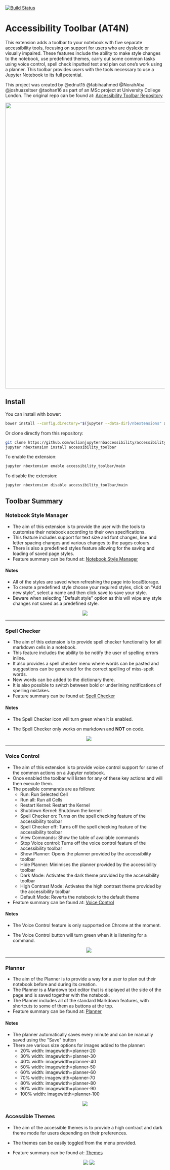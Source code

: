[![Build Status](https://dev.azure.com/msjupyter/msjupyter/_apis/build/status/uclixnjupyternbaccessibility.jupyter_contrib_nbextensions?branchName=master)](https://dev.azure.com/msjupyter/msjupyter/_build/latest?definitionId=4&branchName=master)
# Accessibility Toolbar (AT4N)

This extension adds a toolbar to your notebook with five separate accessibility tools, focusing on support for users who are dyslexic or visually impaired. These features include the ability to make style changes to the notebook, use predefined themes, carry out some common tasks using voice control, spell check inputted text and plan out one’s work using a planner. This toolbar provides users with the tools necessary to use a Jupyter Notebook to its full potential.

This project was created by @ednut15 @fabihaahmed @NorahAba @joshuazeltser @taohan16 as part of an MSc project at University College London. The original repo can be found at: [Accessibility Toolbar Repository](https://github.com/uclixnjupyternbaccessibility/jupyter_contrib_nbextensions) 

<p align="center">
  <img width="900" src="https://raw.githubusercontent.com/uclixnjupyternbaccessibility/accessibility_toolbar/master/images/summary.gif">
</p>

## Install

You can install with bower:

```bash
bower install --config.directory="$(jupyter --data-dir)/nbextensions" accessibility_toolbar
```

Or clone directly from this repository:

```bash
git clone https://github.com/uclixnjupyternbaccessibility/accessibility_toolbar.git
jupyter nbextension install accessibility_toolbar
```

To enable the extension:

```bash
jupyter nbextension enable accessibility_toolbar/main
```

To disable the extension:

```bash
jupyter nbextension disable accessibility_toolbar/main
```

## Toolbar Summary

### Notebook Style Manager

- The aim of this extension is to provide the user with the tools to customise their notebook according to their own
  specifications.
- This feature includes support for text size and font changes, line and letter spacing changes and
  various changes to the pages colours.
- There is also a predefined styles feature allowing for the saving and loading
  of saved page styles.
- Feature summary can be found at: [Notebook Style Manager](https://youtu.be/8Butk1EhpSw)

#### Notes

- All of the styles are saved when refreshing the page into localStorage.
- To create a predefined style choose your required styles, click on "Add new style", select a name and then
  click save to save your style.
- Beware when selecting "Default style" option as this will wipe any style changes not saved as a predefined
  style.

<p align="center">
  <img src="https://raw.githubusercontent.com/uclixnjupyternbaccessibility/accessibility_toolbar/master/images/styles.png">
</p>

---

### Spell Checker

- The aim of this extension is to provide spell checker functionality for all markdown cells in a notebook.
- This feature includes the ability to be notify the user of spelling errors inline.
- It also provides a spell checker menu where words can be pasted and suggestions can be generated for the correct
  spelling of miss-spelt words.
- New words can be added to the dictionary there.
- It is also possible to switch between bold or underlining notifications of spelling mistakes.
- Feature summary can be found at: [Spell Checker](https://youtu.be/WfMLjviZlMc)

#### Notes

- The Spell Checker icon will turn green when it is enabled.
- The Spell Checker only works on markdown and **NOT** on code.
  
  <p align="center">
  <img src="https://raw.githubusercontent.com/uclixnjupyternbaccessibility/accessibility_toolbar/master/images/spellchecker.png">
</p>

---

### Voice Control

- The aim of this extension is to provide voice control support for some of the common actions on a Jupyter notebook.
- Once enabled the toolbar will listen for any of these key actions and will then execute them.
- The possible commands are as follows:
  - Run: Run Selected Cell
  - Run all: Run all Cells
  - Restart Kernel: Restart the Kernel
  - Shutdown Kernel: Shutdown the kernel
  - Spell Checker on: Turns on the spell checking feature of the accessibility toolbar
  - Spell Checker off: Turns off the spell checking feature of the accessibility toolbar
  - View Commands: Show the table of available commands
  - Stop Voice control: Turns off the voice control feature of the accessibility toolbar
  - Show Planner: Opens the planner provided by the accessibility toolbar
  - Hide Planner: Minimises the planner provided by the accessibility toolbar
  - Dark Mode: Activates the dark theme provided by the accessibility toolbar
  - High Contrast Mode: Activates the high contrast theme provided by the accessibility toolbar
  - Default Mode: Reverts the notebook to the default theme
- Feature summary can be found at: [Voice Control](https://youtu.be/UepPF3ECV_s)

#### Notes

- The Voice Control feature is only supported on Chrome at the moment.
- The Voice Control button will turn green when it is listening for a command.

  <p align="center">
  <img src="https://raw.githubusercontent.com/uclixnjupyternbaccessibility/accessibility_toolbar/master/images/voice.png">
</p>

---

### Planner

- The aim of the Planner is to provide a way for a user to plan out their notebook before and during its creation.
- The Planner is a Mardown text editor that is displayed at the side of the page and is saved together with the
  notebook.
- The Planner includes all of the standard Markdown features, with shortcuts to some of them as buttons at the top.
- Feature summary can be found at: [Planner](https://youtu.be/smV4PZKINiM)

#### Notes

- The planner automatically saves every minute and can be manually saved using the "Save" button
- There are various size options for images added to the planner:
  - 20% width: imagewidth=planner-20
  - 30% width: imagewidth=planner-30
  - 40% width: imagewidth=planner-40
  - 50% width: imagewidth=planner-50
  - 60% width: imagewidth=planner-60
  - 70% width: imagewidth=planner-70
  - 80% width: imagewidth=planner-80
  - 90% width: imagewidth=planner-90
  - 100% width: imagewidth=planner-100

<p align="center">
  <img src="https://raw.githubusercontent.com/uclixnjupyternbaccessibility/accessibility_toolbar/master/images/planner.png">
</p>

### Accessible Themes

- The aim of the accessible themes is to provide a high contract and dark theme mode for users depending on their
  preferences.
- The themes can be easily toggled from the menu provided.
- Feature summary can be found at: [Themes](https://youtu.be/EbC200P6KwM)

  <p align="center">
  <img src="https://raw.githubusercontent.com/uclixnjupyternbaccessibility/accessibility_toolbar/master/images/darkmode.png">
  <img src="https://raw.githubusercontent.com/uclixnjupyternbaccessibility/accessibility_toolbar/master/images/contrastmode.png">
</p>

